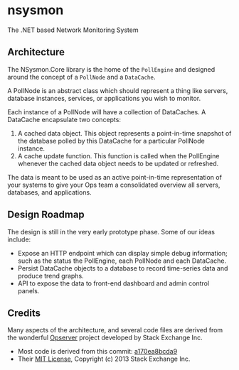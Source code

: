 # nsysmon

The .NET based Network Monitoring System

## Architecture

The NSysmon.Core library is the home of the `PollEngine` and designed around
the concept of a `PollNode` and a `DataCache`.

A PollNode is an abstract class which should represent
a thing like servers, database instances, services, or applications you wish
to monitor.

Each instance of a PollNode will have a collection of DataCaches.
A DataCache encapsulate two concepts:

1. A cached data object. This object represents a point-in-time snapshot of
   the database polled by this DataCache for a particular PollNode instance.
2. A cache update function. This function is called when the PollEngine whenever
   the cached data object needs to be updated or refreshed.

The data is meant to be used as an active point-in-time representation of your
systems to give your Ops team a consolidated overview all servers, databases,
and applications.

## Design Roadmap

The design is still in the very early prototype phase. Some of our ideas include:

* Expose an HTTP endpoint which can display simple debug information;
  such as the status the PollEngine, each PollNode and each DataCache.
* Persist DataCache objects to a database to record time-series data and
  produce trend graphs.
* API to expose the data to front-end dashboard and admin control panels.

## Credits

Many aspects of the architecture, and several code files are derived
from the wonderful [Opserver](https://github.com/opserver/Opserver) project developed by Stack Exchange Inc.

* Most code is derived from this commit: [a170ea8bcda9](https://github.com/opserver/Opserver/tree/a170ea8bcda9f9e52d4aaff7339f3d198309369b)
* Their [MIT License](https://github.com/opserver/Opserver/blob/a170ea8bcda9f9e52d4aaff7339f3d198309369b/license.txt), Copyright (c) 2013 Stack Exchange Inc.